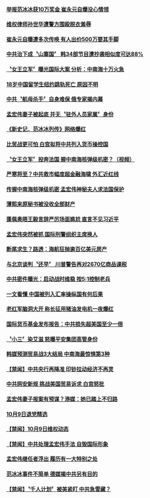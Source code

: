 #### [举报范冰冰获10万奖金 崔永元自爆没心情领](../pages/news204/a1394815.md?t=10100951) 

#### [维权律师孙世华遭警方围殴脱衣羞辱](../pages/news204/a1394818.md?t=10100951) 

#### [崔永元自曝遭多次传唤 有人出价500万要其手脚](../pages/news204/a1394807.md?t=10100951) 

#### [中共治下成〝山寨国〞 韩34部节目遭抄袭相似度可达88%](../pages/news204/a1394797.md?t=10100951) 

#### [〝女王立军〞曝光国际大案 分析：中南海十万火急](../pages/news204/a1394794.md?t=10100951) 

#### [18岁中国留学生纽约跳轨死亡 原因不明](../pages/news204/a1394804.md?t=10100951) 

#### [中共〝航母杀手〞自身难保  俄专家揭内幕](../pages/news204/a1394801.md?t=10100951) 

#### [孟宏伟妻子被起底 并无〝驻外人员家属〞身份](../pages/news204/a1394799.md?t=10100951) 

#### [《新史记．范冰冰列传》网络爆红](../pages/news204/a1394793.md?t=10100951) 

#### [比贸战更可怕 白宫拟将中共列入货币操控国](../pages/news204/a1394648.md?t=10100951) 

#### [〝女王立军〞投奔法国 握中南海核弹级机密？（视频）](../pages/news204/a1394786.md?t=10100951) 

#### [严寒将至？中共救市幅度超金融海啸 外汇近红线](../pages/news204/a1394541.md?t=10100951) 

#### [传握中南海核弹级机密 孟宏伟神秘夫人求法国保护](../pages/news204/a1394789.md?t=10100951) 

#### [薄熙来原秘书被没收全部财产](../pages/news204/a1394788.md?t=10100951) 

#### [蓬佩奥晤王毅言辞严厉场面尴尬 直言不见习近平](../pages/news204/a1394546.md?t=10100951) 

#### [孟宏伟突然被抓  国际刑警组织主席换人](../pages/news204/a1394784.md?t=10100951) 

#### [断尾求生？路透：海航狂抛逾百亿美元房产](../pages/news204/a1394752.md?t=10100951) 

#### [与北京谈判〝还早〞 川普警告再对2670亿商品课税](../pages/news204/a1394781.md?t=10100951) 

#### [中共密件曝光：启动战时维稳 按5:1控制老兵](../pages/news204/a1394773.md?t=10100951) 

#### [一文看懂 中国被列入汇率操纵国有何后果](../pages/news204/a1394716.md?t=10100951) 


#### [老红军脑洞大开  称长征用猪油发电机一夜爆红](../pages/news204/a1394712.md?t=10100951) 

#### [国际货币基金发布报告：中共损失超美国至少一倍](../pages/news204/a1394755.md?t=10100951) 

#### [〝小三〞染艾滋 怒曝平安集团高管身份](../pages/news204/a1394644.md?t=10100951) 

#### [韩媒预测贸易战3大结局 中南海最惊惧第3种](../pages/news204/a1394623.md?t=10100951) 


#### [【禁闻】中共央行再降准  印钞拉动经济不再灵](../pages/news204/a1394746.md?t=10100951) 

#### [中共网安新规 挑战美国贸易诉求 白宫怒批](../pages/news204/a1394744.md?t=10100951) 

#### [孟宏伟妻子报案有预谋？港媒：她已踏上不归路](../pages/news204/a1394606.md?t=10100951) 

#### [10月9日退党精选](../pages/news204/a1394728.md?t=10100951) 

#### [【禁闻】10月9日维权动态](../pages/news204/a1394727.md?t=10100951) 

#### [【禁闻】中共处理孟宏伟手法 自毁国际形象](../pages/news204/a1394725.md?t=10100951) 

#### [孟宏伟继任者浮出  履历有一大特别之处](../pages/news204/a1394713.md?t=10100951) 

#### [范冰冰事件不简单 德媒揭中共另有目的](../pages/news204/a1394639.md?t=10100951) 

#### [【禁闻】〝千人计划〞被美紧盯 中共急雪藏？](../pages/news204/a1394707.md?t=10100951) 

